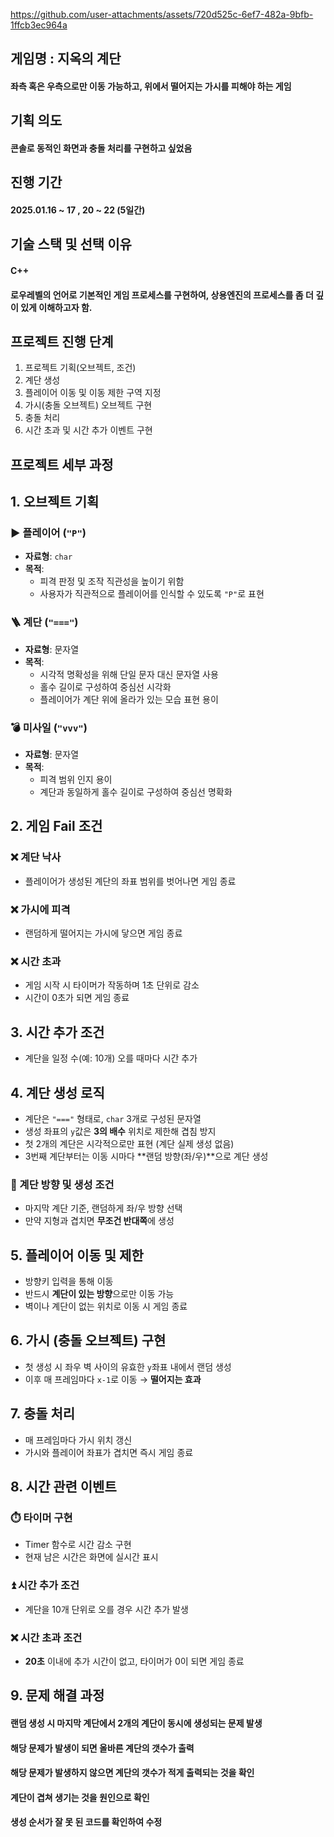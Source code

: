 https://github.com/user-attachments/assets/720d525c-6ef7-482a-9bfb-1ffcb3ec964a


## 게임명 : 지옥의 계단
#### 좌측 혹은 우측으로만 이동 가능하고, 위에서 떨어지는 가시를 피해야 하는 게임


## 기획 의도
#### 콘솔로 동적인 화면과 충돌 처리를 구현하고 싶었음


## 진행 기간
#### 2025.01.16 ~ 17 , 20 ~ 22 (5일간)


## 기술 스택 및 선택 이유
#### C++
#### 로우레벨의 언어로 기본적인 게임 프로세스를 구현하여, 상용엔진의 프로세스를 좀 더 깊이 있게 이해하고자 함.


## 프로젝트 진행 단계
1. 프로젝트 기획(오브젝트, 조건)
2. 계단 생성
3. 플레이어 이동 및 이동 제한 구역 지정
4. 가시(충돌 오브젝트) 오브젝트 구현
5. 충돌 처리
6. 시간 초과 및 시간 추가 이벤트 구현


## 프로젝트 세부 과정
## 1. 오브젝트 기획

### ▶️ 플레이어 (`"P"`)
- **자료형**: `char`
- **목적**:
  - 피격 판정 및 조작 직관성을 높이기 위함
  - 사용자가 직관적으로 플레이어를 인식할 수 있도록 `"P"`로 표현

### 🪜 계단 (`"==="`)
- **자료형**: 문자열
- **목적**:
  - 시각적 명확성을 위해 단일 문자 대신 문자열 사용
  - 홀수 길이로 구성하여 중심선 시각화
  - 플레이어가 계단 위에 올라가 있는 모습 표현 용이

### 💣 미사일 (`"vvv"`)
- **자료형**: 문자열
- **목적**:
  - 피격 범위 인지 용이
  - 계단과 동일하게 홀수 길이로 구성하여 중심선 명확화


## 2. 게임 Fail 조건

### ❌ 계단 낙사
- 플레이어가 생성된 계단의 좌표 범위를 벗어나면 게임 종료

### ❌ 가시에 피격
- 랜덤하게 떨어지는 가시에 닿으면 게임 종료

### ❌ 시간 초과
- 게임 시작 시 타이머가 작동하며 1초 단위로 감소
- 시간이 0초가 되면 게임 종료


## 3. 시간 추가 조건

- 계단을 일정 수(예: 10개) 오를 때마다 시간 추가


## 4. 계단 생성 로직

- 계단은 `"==="` 형태로, `char` 3개로 구성된 문자열
- 생성 좌표의 `y`값은 **3의 배수** 위치로 제한해 겹침 방지
- 첫 2개의 계단은 시각적으로만 표현 (계단 실제 생성 없음)
- 3번째 계단부터는 이동 시마다 **랜덤 방향(좌/우)**으로 계단 생성

### 🔄 계단 방향 및 생성 조건
- 마지막 계단 기준, 랜덤하게 좌/우 방향 선택
- 만약 지형과 겹치면 **무조건 반대쪽**에 생성


## 5. 플레이어 이동 및 제한

- 방향키 입력을 통해 이동
- 반드시 **계단이 있는 방향**으로만 이동 가능
- 벽이나 계단이 없는 위치로 이동 시 게임 종료


## 6. 가시 (충돌 오브젝트) 구현

- 첫 생성 시 좌우 벽 사이의 유효한 `y`좌표 내에서 랜덤 생성
- 이후 매 프레임마다 `x-1`로 이동 → **떨어지는 효과**


## 7. 충돌 처리

- 매 프레임마다 가시 위치 갱신
- 가시와 플레이어 좌표가 겹치면 즉시 게임 종료


## 8. 시간 관련 이벤트

### ⏱️ 타이머 구현
- Timer 함수로 시간 감소 구현
- 현재 남은 시간은 화면에 실시간 표시

### ⏫ 시간 추가 조건
- 계단을 10개 단위로 오를 경우 시간 추가 발생

### ❌ 시간 초과 조건
- **20초** 이내에 추가 시간이 없고, 타이머가 0이 되면 게임 종료

## 9. 문제 해결 과정
#### 랜덤 생성 시 마지막 계단에서 2개의 계단이 동시에 생성되는 문제 발생
#### 해당 문제가 발생이 되면 올바른 계단의 갯수가 출력
#### 해당 문제가 발생하지 않으면 계단의 갯수가 적게 출력되는 것을 확인
#### 계단이 겹쳐 생기는 것을 원인으로 확인
#### 생성 순서가 잘 못 된 코드를 확인하여 수정

